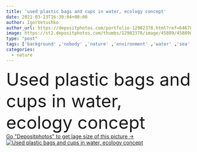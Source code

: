 ```yaml
---
title: 'used plastic bags and cups in water, ecology concept'
date: 2021-03-23T16:39:04+00:00
author: IgorVetushko
author_url: https://depositphotos.com/portfolio-12982378.html?ref=64678756
image: https://st2.depositphotos.com/thumbs/12982378/image/45889/458898796/api_thumb_450.jpg?forcejpeg=true
type: "post"
tags: ['background' ,'nobody' ,'nature' ,'environment' ,'water' ,'sea' ,'plastic' ,'backdrop' ,'concept' ,'ecology' ,'global' ,'earth' ,'planet' ,'world' ,'ocean' ,'rubbish' ,'trash' ,'problem' ,'ecological' ,'Pollution' ,'garbage' ,'underwater' ,'used' ,'ecosystem' ,'cellophane' ,'bags' ,'contamination' ,'cups' ,'polyethylene' ,'packs' ,'copy space' ,'no people' ]
categories: 
  - nature
---
```

<div aling="center">
            <font size="60"> Used plastic bags and cups in water, ecology concept</font>   
</div>
<div>
    <a href='https://st2.depositphotos.com/thumbs/12982378/image/45889/458898796/api_thumb_450.jpg?forcejpeg=true?ref=64678756' target=_blank > Go "Depositphotos" to get lage size of this picture ->
        <img href='https://st2.depositphotos.com/thumbs/12982378/image/45889/458898796/api_thumb_450.jpg?forcejpeg=true?ref=64678756' src='https://st2.depositphotos.com/12982378/45889/i/950/depositphotos_458898796-stock-photo-used-plastic-bags-cups-water.jpg?forcejpeg=true' alt='Used plastic bags and cups in water, ecology concept' >
    </a>
</div>
